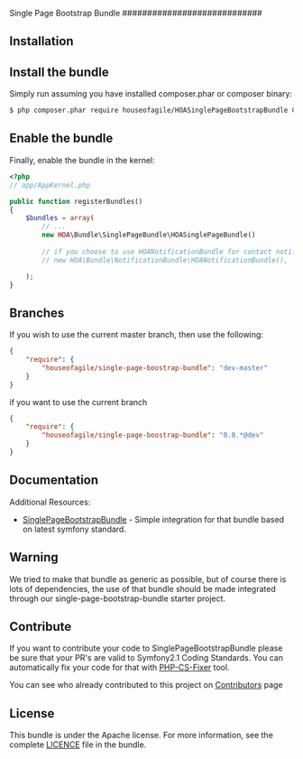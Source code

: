 Single Page Bootstrap Bundle
############################

Installation
------------

## Install the bundle

Simply run assuming you have installed composer.phar or composer binary:

``` bash
$ php composer.phar require houseofagile/HOASinglePageBootstrapBundle 0.8.*
```

## Enable the bundle

Finally, enable the bundle in the kernel:

``` php
<?php
// app/AppKernel.php

public function registerBundles()
{
    $bundles = array(
        // ...
        new HOA\Bundle\SinglePageBundle\HOASinglePageBundle()
        
        // if you choose to use HOANotificationBundle for contact notification, make sure that it is registered in your application
        // new HOA\Bundle\NotificationBundle\HOANotificationBundle(),

    );
}
```

Branches
--------

If you wish to use the current master branch, then use the following:


``` json
{
    "require": {
        "houseofagile/single-page-boostrap-bundle": "dev-master"
    }
}
```

if you want to use the current branch

```json
{
    "require": {
        "houseofagile/single-page-boostrap-bundle": "0.8.*@dev"
    }
}
```

Documentation
-------------

Additional Resources:

*  [SinglePageBootstrapBundle](http://github.com/HouseOfAgile/SinglePageBootstrapBundle) - Simple integration for that bundle based on latest symfony standard.

Warning
-------

We tried to make that bundle as generic as possible, but of course there is lots of dependencies, the use of that bundle should be made integrated through our single-page-bootstrap-bundle starter project.

Contribute
----------
If you want to contribute your code to SinglePageBootstrapBundle please be sure that your PR's
are valid to Symfony2.1 Coding Standards. You can automatically fix your code for that
with [PHP-CS-Fixer](http://cs.sensiolabs.org) tool.

You can see who already contributed to this project on [Contributors](https://github.com/HouseOfAgile/HOASinglePageBootstrapBundle/contributors) page

License
-------

This bundle is under the Apache license. For more information, see the complete [LICENCE](LICENCE) file in the bundle.
